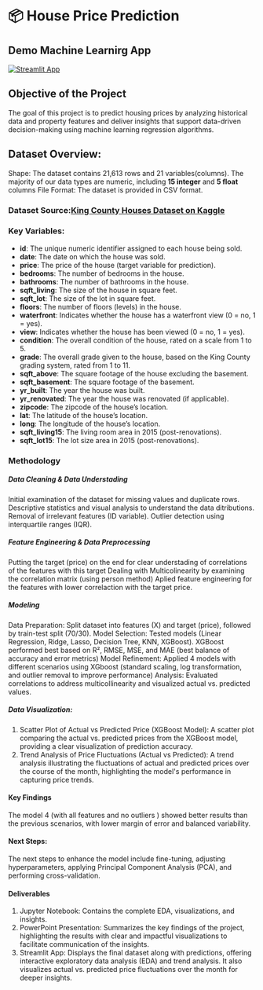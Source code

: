 # 📦 House Price Prediction


## Demo Machine Learnirg App

[![Streamlit App](https://static.streamlit.io/badges/streamlit_badge_black_white.svg)](https://houseprediction-ml.streamlit.app/)


## Objective of the Project
The goal of this project is to predict housing prices by analyzing historical data and property features and deliver insights that support data-driven decision-making using machine learning regression algorithms.

## Dataset Overview:
Shape: The dataset contains 21,613 rows and 21 variables(columns). The majority of our data types are numeric, including **15 integer** and **5 float** columns
File Format: The dataset is provided in CSV format.
### Dataset Source:[King County Houses Dataset on Kaggle](https://www.kaggle.com/datasets/minasameh55/king-country-houses-aa)

###  Key Variables:
- **id**: The unique numeric identifier assigned to each house being sold.
- **date**: The date on which the house was sold.
- **price**: The price of the house (target variable for prediction).
- **bedrooms**: The number of bedrooms in the house.
- **bathrooms**: The number of bathrooms in the house.
- **sqft_living**: The size of the house in square feet.
- **sqft_lot**: The size of the lot in square feet.
- **floors**: The number of floors (levels) in the house.
- **waterfront**: Indicates whether the house has a waterfront view (0 = no, 1 = yes).
- **view**: Indicates whether the house has been viewed (0 = no, 1 = yes).
- **condition**: The overall condition of the house, rated on a scale from 1 to 5.
- **grade**: The overall grade given to the house, based on the King County grading system, rated from 1 to 11.
- **sqft_above**: The square footage of the house excluding the basement.
- **sqft_basement**: The square footage of the basement.
- **yr_built**: The year the house was built.
- **yr_renovated**: The year the house was renovated (if applicable).
- **zipcode**: The zipcode of the house’s location.
- **lat**: The latitude of the house’s location.
- **long**: The longitude of the house’s location.
- **sqft_living15**: The living room area in 2015 (post-renovations).
- **sqft_lot15**: The lot size area in 2015 (post-renovations).


### Methodology

##### Data Cleaning & Data Understading
Initial examination of the dataset for missing values and duplicate rows.
Descriptive statistics and visual analysis to understand the data ditributions.
Removal of irrelevant features (ID variable).
Outlier detection using interquartile ranges (IQR).

##### Feature Engineering & Data Preprocessing
Putting the target (price) on the end for clear understading of correlations of the features with this target
Dealing with Multicolinearity by examining the correlation matrix (using person method)
Aplied feature engineering for the features with lower correlaction with the target price.

##### Modeling
Data Preparation: Split dataset into features (X) and target (price), followed by train-test split (70/30).
Model Selection: Tested models (Linear Regression, Ridge, Lasso, Decision Tree, KNN, XGBoost). XGBoost performed best based on R², RMSE, MSE, and MAE (best balance of accuracy and error metrics)
Model Refinement: Applied 4 models with different scenarios using XGboost (standard scaling, log transformation, and outlier removal to improve performance)
Analysis: Evaluated correlations to address multicollinearity and visualized actual vs. predicted values.

##### Data Visualization:
1. Scatter Plot of Actual vs Predicted Price (XGBoost Model): A scatter plot comparing the actual vs. predicted prices from the XGBoost model, providing a clear visualization of prediction accuracy.
2. Trend Analysis of Price Fluctuations (Actual vs Predicted): A trend analysis illustrating the fluctuations of actual and predicted prices over the course of the month, highlighting the model's performance in capturing price trends.

#### Key Findings
The  model 4 (with all features and no outliers ) showed better results than the previous scenarios, with lower margin of error and balanced variability. 

#### Next Steps:
The next steps to enhance the model include fine-tuning, adjusting hyperparameters, applying Principal Component Analysis (PCA), and performing cross-validation.

#### Deliverables
1. Jupyter Notebook: Contains the complete EDA, visualizations, and insights.
2. PowerPoint Presentation: Summarizes the key findings of the project, highlighting the results with clear and impactful visualizations to facilitate communication of the insights.
3. Streamlit App: Displays the final dataset along with predictions, offering interactive exploratory data analysis (EDA) and trend analysis. It also visualizes actual vs. predicted price fluctuations over the month for deeper insights.
